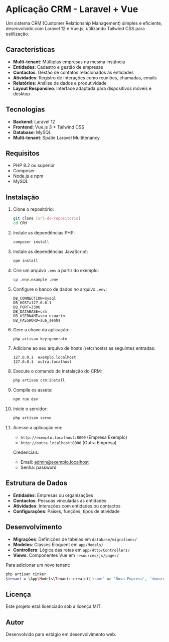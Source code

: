 # Aplicação CRM - Laravel + Vue

Um sistema CRM (Customer Relationship Management) simples e eficiente, desenvolvido com Laravel 12 e Vue.js, utilizando Tailwind CSS para estilização.

## Características

- **Multi-tenant**: Múltiplas empresas na mesma instância
- **Entidades**: Cadastro e gestão de empresas
- **Contactos**: Gestão de contatos relacionados às entidades
- **Atividades**: Registro de interações como reuniões, chamadas, emails
- **Relatórios**: Análise de dados e produtividade
- **Layout Responsivo**: Interface adaptada para dispositivos móveis e desktop

## Tecnologias

- **Backend**: Laravel 12
- **Frontend**: Vue.js 3 + Tailwind CSS
- **Database**: MySQL
- **Multi-tenant**: Spatie Laravel Multitenancy

## Requisitos

- PHP 8.2 ou superior
- Composer
- Node.js e npm
- MySQL

## Instalação

1. Clone o repositório:
   ```bash
   git clone [url-do-repositorio]
   cd CRM
   ```

2. Instale as dependências PHP:
   ```bash
   composer install
   ```

3. Instale as dependências JavaScript:
   ```bash
   npm install
   ```

4. Crie um arquivo `.env` a partir do exemplo:
   ```bash
   cp .env.example .env
   ```

5. Configure o banco de dados no arquivo `.env`:
   ```
   DB_CONNECTION=mysql
   DB_HOST=127.0.0.1
   DB_PORT=3306
   DB_DATABASE=crm
   DB_USERNAME=seu_usuario
   DB_PASSWORD=sua_senha
   ```

6. Gere a chave da aplicação:
   ```bash
   php artisan key:generate
   ```

7. Adicione ao seu arquivo de hosts (/etc/hosts) as seguintes entradas:
   ```
   127.0.0.1  exemplo.localhost
   127.0.0.1  outra.localhost
   ```

8. Execute o comando de instalação do CRM:
   ```bash
   php artisan crm:install
   ```

9. Compile os assets:
   ```bash
   npm run dev
   ```

10. Inicie o servidor:
    ```bash
    php artisan serve
    ```

11. Acesse a aplicação em:
    - `http://exemplo.localhost:8000` (Empresa Exemplo)
    - `http://outra.localhost:8000` (Outra Empresa)

    Credenciais:
    - Email: admin@exemplo.localhost
    - Senha: password

## Estrutura de Dados

- **Entidades**: Empresas ou organizações
- **Contactos**: Pessoas vinculadas às entidades
- **Atividades**: Interações com entidades ou contactos
- **Configurações**: Países, funções, tipos de atividade

## Desenvolvimento

- **Migrações**: Definições de tabelas em `database/migrations/`
- **Modelos**: Classes Eloquent em `app/Models/`
- **Controllers**: Lógica das rotas em `app/Http/Controllers/`
- **Views**: Componentes Vue em `resources/js/pages/`

Para adicionar um novo tenant:

```bash
php artisan tinker
$tenant = \App\Models\Tenant::create(['name' => 'Nova Empresa', 'domain' => 'nova.localhost', 'database' => 'tenant_nova']);
```

## Licença

Este projeto está licenciado sob a licença MIT.

## Autor

Desenvolvido para estágio em desenvolvimento web. 